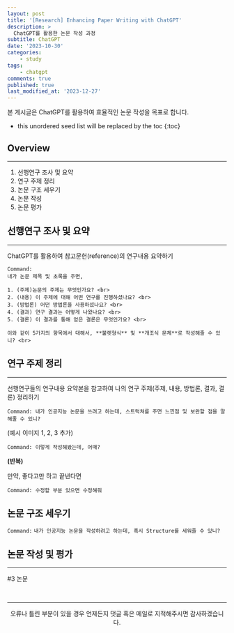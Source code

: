 ```yaml
---
layout: post
title: '[Research] Enhancing Paper Writing with ChatGPT'
description: >
  ChatGPT를 활용한 논문 작성 과정
subtitle: ChatGPT
date: '2023-10-30'
categories:
    - study
tags:
    - chatgpt
comments: true
published: true
last_modified_at: '2023-12-27'
---
```


본 게시글은 ChatGPT를 활용하여 효율적인 논문 작성을 목표로 합니다.

* this unordered seed list will be replaced by the toc
{:toc}

## Overview

***

1. 선행연구 조사 및 요약 <br>
2. 연구 주제 정리 <br>
3. 논문 구조 세우기
4. 논문 작성
5. 논문 평가
   
## 선행연구 조사 및 요약

***

ChatGPT를 활용하여 참고문헌(reference)의 연구내용 요약하기

```
Command:
내가 논문 제목 및 초록을 주면,

1. (주제)논문의 주제는 무엇인가요? <br>
2. (내용) 이 주제에 대해 어떤 연구를 진행하셨나요? <br>
3. (방법론) 어떤 방법론을 사용하셨나요? <br>
4. (결과) 연구 결과는 어떻게 나왔나요? <br>
5. (결론) 이 결과를 통해 얻은 결론은 무엇인가요? <br>

이와 같이 5가지의 항목에서 대해서, **불렛형식** 및 **개조식 문체**로 작성해줄 수 있니? <br>
```


## 연구 주제 정리

***

선행연구들의 연구내용 요약본을 참고하여 나의 연구 주제(주제, 내용, 방법론, 결과, 결론) 정리하기

`Command: 내가 인공지능 논문을 쓰려고 하는데, 스트럭쳐를 주면 느낀점 및 보완할 점을 말해줄 수 있니?` <br>

(예시 이미지 1, 2, 3 추가)

`Command: 이렇게 작성해봤는데, 어때?` 

**(반복)**   

만약, 좋다고만 하고 끝낸다면

`Command: 수정할 부분 있으면 수정해줘`


## 논문 구조 세우기

`Command:`
`내가 인공지능 논문을 작성하려고 하는데, 혹시 Structure를 세워줄 수 있니?`


## 논문 작성 및 평가

***


#3 논문 









<br>

***

<center>오류나 틀린 부분이 있을 경우 언제든지 댓글 혹은 메일로 지적해주시면 감사하겠습니다.</center>